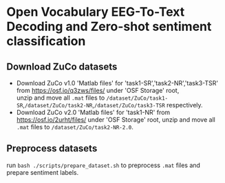 # Open Vocabulary EEG-To-Text Decoding and Zero-shot sentiment classification

## Download ZuCo datasets
- Download ZuCo v1.0 'Matlab files' for 'task1-SR','task2-NR','task3-TSR' from https://osf.io/q3zws/files/ under 'OSF Storage' root,  
unzip and move all `.mat` files to `/dataset/ZuCo/task1-SR`,`/dataset/ZuCo/task2-NR`,`/dataset/ZuCo/task3-TSR` respectively.
- Download ZuCo v2.0 'Matlab files' for 'task1-NR' from https://osf.io/2urht/files/ under 'OSF Storage' root, unzip and move all `.mat` files to `/dataset/ZuCo/task2-NR-2.0`.

## Preprocess datasets
run `bash ./scripts/prepare_dataset.sh` to preprocess `.mat` files and prepare sentiment labels.